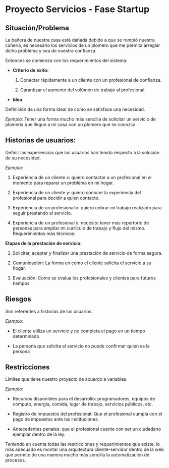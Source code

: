 # Proyecto Servicios - Fase Startup

## Situación/Problema

La bañera de nuestra casa está dañada debido a que se rompió nuestra cañería, es necesario los servicios de un plomero que me permita arreglar dicho problema y sea de nuestra confianza.

Entonces se comienza con los requerimientos del sistema:

+ **Criterio de éxito:**

  1. Conectar rápidamente a un cliente con un profesional de confianza.

  2. Garantizar el aumento del volúmen de trabajo al profesional.

+ **Idea**

Definición de una forma ideal de como se satisface una necesidad.

_Ejemplo_: Tener una forma mucho más sencilla de solicitar un servicio de plomería que llegue a mi casa con un plomero que se conozca.

## Historias de usuarios:

Definir las experiencias que los usuarios han tenido respecto a la solución de su necesidad.

_Ejemplo_:

1. Experiencia de un cliente x: quiero contactar a un profesional en el momento para reparar un problema en mi hogar.

2. Experiencia de un cliente y: quiero conocer la experiencia del profesional para decidir a quien contacto.

3. Experiencia de un profesional x: quiero cobrar mi trabajo realizado para seguir prestando el servicio.

4. Experiencia de un profesional y: necesito tener más repertorio de personas para ampliar mi currículo de trabajo y flujo del mismo.
Requerimientos más técnicos:

**Etapas de la prestación de servicio:**

1. Solicitar, aceptar y finalizar una prestación de servicio de forma segura.

2. Comunicación: La forma en como el cliente solicita el servicio a su hogar.

3. Evaluación: Como se evalua los profesionales y clientes para futuros tiempos

## Riesgos

Son referentes a historias de los usuarios.

_Ejemplo_:

- El cliente utiliza un servicio y no completa el pago en un tiempo determinado

- La persona que solicita el servicio no puede confirmar quien es la persona

## Restricciones

Limites que tiene nuestro proyecto de acuerdo a variables.

_Ejemplo_:

- Recursos disponibles para el desarrollo: programadores, equipos de cómputo, energía, comida, lugar de trabajo, servicios públicos, etc.

- Registro de impuestos del profesional: Que el profesional cumpla con el pago de impuestos ante las instituciones.

- Antecedentes penales: que el profesional cuente con ser un ciudadano ejemplar dentro de la ley.

Teniendo en cuenta todas las restricciones y requerimientos que existe, lo más adecuado es montar una arquitectura cliente-servidor dentro de la web que permite de una manera mucho más sencilla la automatización de procesos.